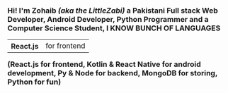 <h3 style={{ fontFamily: "system-ui" }}>
            Hi! I'm Zohaib <i>(aka the LittleZabi)</i> a Pakistani Full stack
            Web Developer, Android Developer, Python Programmer and a Computer
            Science Student, I KNOW BUNCH OF LANGUAGES <br />
            <table>
              <tr>
                <th>React.js</th>
                <td>for frontend</td>
              </tr>
            </table>
            (React.js for frontend, Kotlin & React Native for android
            development, Py & Node for backend, MongoDB for storing, Python for
            fun)
          </h3>
